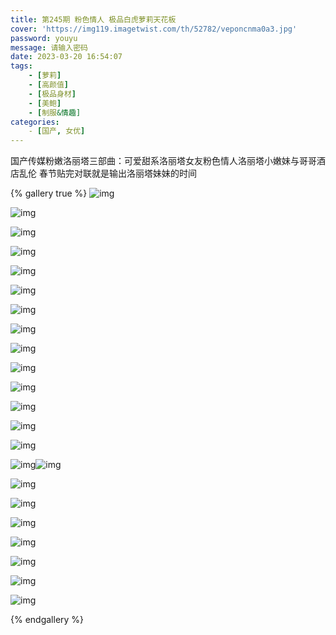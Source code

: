 ```yaml
---
title: 第245期 粉色情人 极品白虎萝莉天花板  
cover: 'https://img119.imagetwist.com/th/52782/veponcnma0a3.jpg'
password: youyu
message: 请输入密码
date: 2023-03-20 16:54:07
tags:
	- [萝莉]
	- [高颜值]
	- [极品身材]
	- [美鲍] 
	- [制服&情趣]
categories:
	- [国产, 女优]
---
```


国产传媒粉嫩洛丽塔三部曲：可爱甜系洛丽塔女友粉色情人洛丽塔小嫩妹与哥哥酒店乱伦
 春节贴完对联就是输出洛丽塔妹妹的时间

 {% gallery true %}
 ![img](https://9sx.net/images/2023/02/13/11405e78ae5dfd89944ec2d5d561dc32.jpg)

![img](https://9sx.net/images/2023/02/13/3796d05b77bad1d70e9f61841b3e421f.jpg)

![img](https://9sx.net/images/2023/02/13/e46b26b4e160e44af9a34e8bcbb37947.jpg)

![img](https://9sx.net/images/2023/02/13/7430a0df16fe969921c82e5adbebd6bb.png)

![img](https://9sx.net/images/2023/02/13/8881edc48c575a4ed7fed74bea24f78f.png)

![img](https://9sx.net/images/2023/02/13/40bf8f3cf28e1dc24312bd0fd06bbc0d.png)

![img](https://9sx.net/images/2023/02/13/09bdfde79c8f6496a721ce1e22b3eb68.png)

![img](https://9sx.net/images/2023/02/13/a639b5dc7b6b759a228b3a4e70074f3b.png)

![img](https://9sx.net/images/2023/02/13/bbc0308e8af8790536ee0429e93600bc.png)

![img](https://9sx.net/images/2023/02/13/8bf3d448ee39c73b1ea30174da7642b8.png)

![img](https://9sx.net/images/2023/02/13/ac3b1fcb8f84b6f3ce6fbae0fabb47e7.png)

![img](https://9sx.net/images/2023/02/13/ad58ea3923533ca7fb35e9dde4e706cf.png)

![img](https://9sx.net/images/2023/02/13/5992b1d8c2abb05d8604d8eaf58104ac.png)

![img](https://9sx.net/images/2023/02/13/1c7b3f1c995f4ba0461944aa46d3e7d1.png)

![img](https://9sx.net/images/2023/02/13/6c6cbfd549a36153acbc7e33a7275f90.png)![img](https://9sx.net/images/2023/03/04/1438c4c1f4258162d83e5f34e3d59e91.jpg)

![img](https://9sx.net/images/2023/03/04/9d7c300fe9924a89986d029752caba30.jpg)

![img](https://9sx.net/images/2023/03/04/07d2ed2a8dbd2b70bdbe375bca2ab704.jpg)

![img](https://9sx.net/images/2023/03/04/09343bb092338846e898410321670896.jpg)

![img](https://9sx.net/images/2023/03/04/a981f87df80c073d71ad19249ea3eb82.jpg)

![img](https://9sx.net/images/2023/03/04/df10c5abe46ef553bce0b4e3637e0d33.jpg)

![img](https://9sx.net/images/2023/03/04/14d19a210cb84c9d4db2c5c1e017a8eb.jpg)

![img](https://9sx.net/images/2023/03/04/c267315f89246d9d254cbada3a9413cd.jpg)





{% endgallery %}